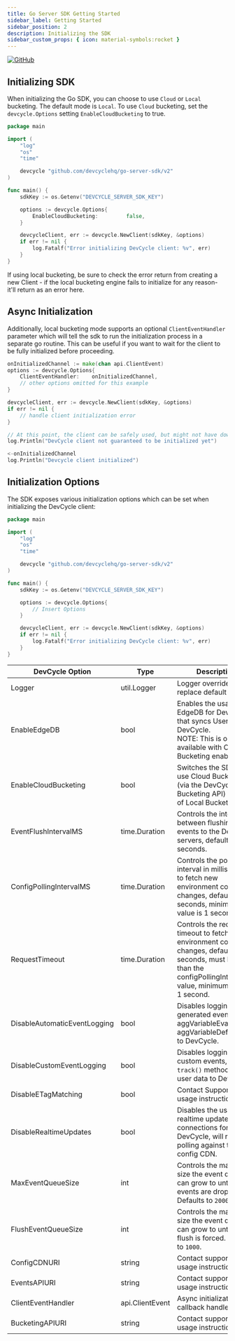 ```yaml
---
title: Go Server SDK Getting Started
sidebar_label: Getting Started
sidebar_position: 2
description: Initializing the SDK
sidebar_custom_props: { icon: material-symbols:rocket }
---
```


[![GitHub](https://img.shields.io/github/stars/devcyclehq/go-server-sdk.svg?style=social&label=Star&maxAge=2592000)](https://github.com/DevCycleHQ/go-server-sdk)

## Initializing SDK

[//]: # 'wizard-initialize-start'

When initializing the Go SDK, you can choose to use `Cloud` or `Local` bucketing. The default mode is `Local`.
To use `Cloud` bucketing, set the `devcycle.Options` setting `EnableCloudBucketing` to true.

```go
package main

import (
	"log"
	"os"
	"time"

	devcycle "github.com/devcyclehq/go-server-sdk/v2"
)

func main() {
	sdkKey := os.Getenv("DEVCYCLE_SERVER_SDK_KEY")

	options := devcycle.Options{
		EnableCloudBucketing:         false,
	}

	devcycleClient, err := devcycle.NewClient(sdkKey, &options)
	if err != nil {
		log.Fatalf("Error initializing DevCycle client: %v", err)
	}
}
```
[//]: # 'wizard-initialize-end'

If using local bucketing, be sure to check the error return from creating a new Client - if the local bucketing engine fails to
initialize for any reason- it'll return as an error here.

## Async Initialization

Additionally, local bucketing mode supports an optional `ClientEventHandler` parameter which will tell the sdk to run the initialization
process in a separate go routine. This can be useful if you want to wait for the client to be fully initialized before proceeding.

```go
onInitializedChannel := make(chan api.ClientEvent)
options := devcycle.Options{
    ClientEventHandler:    onInitializedChannel,
    // other options omitted for this example
}

devcycleClient, err := devcycle.NewClient(sdkKey, &options)
if err != nil {
    // handle client initialization error
}

// At this point, the client can be safely used, but might not have downloaded configuration yet and will return default values until that completes
log.Println("DevCycle client not guaranteed to be initialized yet")

<-onInitializedChannel
log.Println("Devcycle client initialized")
```

## Initialization Options

The SDK exposes various initialization options which can be set when initializing the DevCycle client:

```go
package main

import (
	"log"
	"os"
	"time"

	devcycle "github.com/devcyclehq/go-server-sdk/v2"
)

func main() {
	sdkKey := os.Getenv("DEVCYCLE_SERVER_SDK_KEY")

	options := devcycle.Options{
		// Insert Options
	}

	devcycleClient, err := devcycle.NewClient(sdkKey, &options)
	if err != nil {
		log.Fatalf("Error initializing DevCycle client: %v", err)
	}
}
```

| DevCycle Option              | Type            | Description                                                                                                                                                                  |
| ---------------------------- | --------------- | ---------------------------------------------------------------------------------------------------------------------------------------------------------------------------- |
| Logger                       | util.Logger     | Logger override to replace default logger                                                                                                                                    |
| EnableEdgeDB                 | bool            | Enables the usage of EdgeDB for DevCycle that syncs User Data to DevCycle. <br />NOTE: This is only available with Cloud Bucketing enabled.                                  |
| EnableCloudBucketing         | bool            | Switches the SDK to use Cloud Bucketing (via the DevCycle Bucketing API) instead of Local Bucketing.                                                                         |
| EventFlushIntervalMS         | time.Duration   | Controls the interval between flushing events to the DevCycle servers, defaults to 30 seconds.                                                                               |
| ConfigPollingIntervalMS      | time.Duration   | Controls the polling interval in milliseconds to fetch new environment config changes, defaults to 10 seconds, minimum value is 1 second.                                    |
| RequestTimeout               | time.Duration   | Controls the request timeout to fetch new environment config changes, defaults to 5 seconds, must be less than the configPollingIntervalMS value, minimum value is 1 second. |
| DisableAutomaticEventLogging | bool            | Disables logging of sdk generated events (e.g. aggVariableEvaluated, aggVariableDefaulted) to DevCycle.                                                                      |
| DisableCustomEventLogging    | bool            | Disables logging of custom events, from `track()` method, and user data to DevCycle.                                                                                         |
| DisableETagMatching          | bool            | Contact Support for usage instructions.                                                                                                                                      |
| DisableRealtimeUpdates       | bool            | Disables the usage of realtime updates SSE connections for DevCycle, will revert to polling against the config CDN.                                                          |
| MaxEventQueueSize            | int             | Controls the maximum size the event queue can grow to until events are dropped. Defaults to `2000`.                                                                          |
| FlushEventQueueSize          | int             | Controls the maximum size the event queue can grow to until a flush is forced. Defaults to `1000`.                                                                           |
| ConfigCDNURI                 | string          | Contact support for usage instructions.                                                                                                                                      |
| EventsAPIURI                 | string          | Contact support for usage instructions.                                                                                                                                      |
| ClientEventHandler           | api.ClientEvent | Async initialization callback handler.                                                                                                                                       |
| BucketingAPIURI              | string          | Contact support for usage instructions.                                                                                                                                      |
